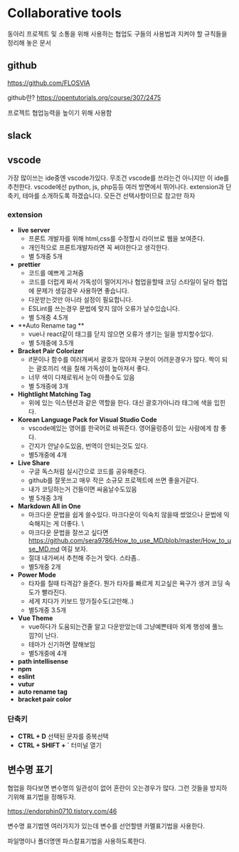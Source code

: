 # Collaborative tools

동아리 프로젝트 및 소통을 위해 사용하는 협업도 구들의 사용법과 지켜야 할 규칙들을 정리해 놓은 문서

## github

https://github.com/FLOSVIA

github란? <https://opentutorials.org/course/307/2475>

프로젝트 협업능력을 높이기 위해 사용함 

## slack



## vscode

가장 많이쓰는 ide중엔 vscode가있다. 무조건 vscode를 쓰라는건 아니지만 이 ide를 추천한다.                              vscode에선 python, js, php등등 여러 방면에서 뛰어나다.                                                                                         extension과 단축키, 테마를 소개하도록 하겠습니다. 모든건 선택사항이므로 참고만 하자 

### extension

- **live server**
  - 프론트 개발자를 위해 html,css를 수정할시 라이브로 웹을 보여준다. 
  - 개인적으로 프론트개발자라면 꼭 써야한다고 생각한다.
  - 별 5개중 5개
- **prettier**
  - 코드를 예쁘게 고쳐줌
  - 코드를 더럽게 짜서 가독성이 떨어지거나 협업을할때 코딩 스타일이 달라 협업에 문제가 생길경우 사용하면 좋습니다. 
  - 다운받는것만 아니라 설정이 필요합니다. 
  - ESLint를 쓰는경우 문법에 맞지 않아 오류가 날수있습니다.
  - 별 5개중 4.5개
- **Auto Rename tag **
  - vue나 react같이 태그를 닫지 않으면 오류가 생기는 일을 방지할수있다.
  - 별 5개중에 3.5개
- **Bracket Pair Colorizer**
  - if문이나 함수를 여러개써서 괄호가 많아져 구분이 어려운경우가 많다. 짝이 되는 괄호끼리 색을 칠해 가독성이 높아져서 좋다.
  - 너무 색이 다채로워서 눈이 아플수도 있음
  - 별 5개중에 3개
- **Hightlight Matching Tag**
  - 위에 있는 익스텐션과 같은 역할을 한다. 대신 괄호가아니라 태그에 색을 입힌다.
- **Korean Language Pack for Visual Studio Code**
  - vscode에있는 영어를 한국어로 바꿔준다. 영어울렁증이 있는 사람에게 참 좋다.
  - 간지가 안날수도있음, 번역이 안되는것도 있다.
  - 별5개중에 4개
- **Live Share**
  - 구글 독스처럼 실시간으로 코드를 공유해준다.
  - github를 잘못쓰고 매우 작은 소규모 프로젝트에 쓰면 좋을거같다.
  - 내가 코딩하는거 건들이면 싸움날수도있음
  - 별 5개중 3개
- **Markdown All in One**
  - 마크다운 문법을 쉽게 쓸수있다.  마크다운이 익숙치 않을때 썼었으나 문법에 익숙해지는 게 더좋다. \
  - 마크다운 문법을 잘쓰고 싶다면 <https://github.com/sera9786/How_to_use_MD/blob/master/How_to_use_MD.md> 여길 보자.
  - 절대 내가써서 추천해 주는거 맞다. 스타좀..
  - 별5개중 2개
- **Power Mode**
  - 타자를 칠때 타격감? 을준다. 뭔가 타자를 빠르게 치고싶은 욕구가 생겨 코딩 속도가 빨라진다.
  - 세게 치다가 키보드 망가질수도(고만해..)
  - 별5개중 3.5개
- **Vue Theme**
  - vue하다가 도움되는건줄 알고 다운받았는데 그냥예쁜테마 외계 행성에 풀느낌?이 난다.
  - 테마가 신기하면 잘해보임
  - 별5개중에 4개
- **path intellisense**
- **npm** 
- **eslint**
- **vutur**
- **auto rename tag**
- **bracket pair color**



### 단축키 

- **CTRL + D** 선택된 문자를 중복선택 
- **CTRL + SHIFT + `**  터미널 열기



## 변수명 표기

협업을 하다보면 변수명의 일관성이 없어 혼란이 오는경우가 많다. 그런 것들을 방지하기위해 표기법을 정해두자.

<https://endorphin0710.tistory.com/46>

변수명 표기법엔 여러가지가 있는데 변수를 선언할땐 카멜표기법을 사용한다.

파일명이나 폴더명엔 파스칼표기법을 사용하도록한다.